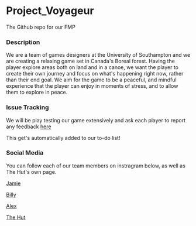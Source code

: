 # Project_Voyageur

The Github repo for our FMP

### Description
We are a team of games designers at the University of Southampton and we are creating a relaxing game set in Canada's Boreal forest. Having the player explore areas both on land and in a canoe, we want the player to create their own journey and focus on what's happening right now, rather than their end goal. We aim for the game to be a peaceful, and mindful experience that the player can enjoy in moments of stress, and to allow them to explore in peace. 

### Issue Tracking
We will be play testing our game extensively and ask each player to report any feedback [here](https://github.com/bluenell/Project_Voyageur/issues/new "Report Issues")

This get's automatically added to our to-do list!

### Social Media
You can follow each of our team members on instragram below, as well as The Hut's own page.

[Jamie](https://www.instagram.com/jamie.blacknell_art)

[Billy](https://www.instagram.com/billyspendlove)

[Alex](https://www.instagram.com/alexascended)

[The Hut](https://www.instagram.com/thehut.gda)
